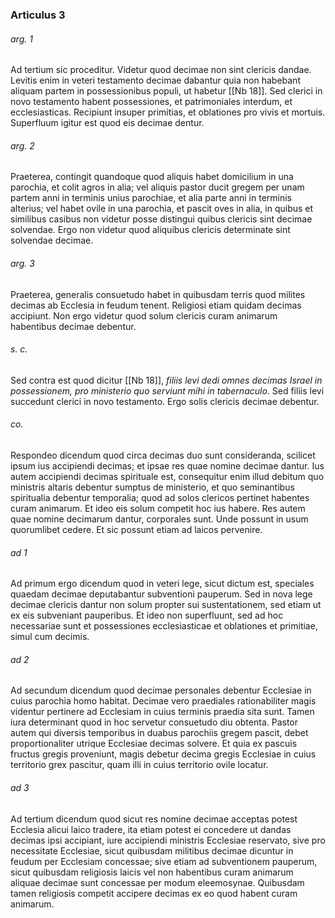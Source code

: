 ### Articulus 3

###### arg. 1
Ad tertium sic proceditur. Videtur quod decimae non sint clericis dandae. Levitis enim in veteri testamento decimae dabantur quia non habebant aliquam partem in possessionibus populi, ut habetur [[Nb 18]]. Sed clerici in novo testamento habent possessiones, et patrimoniales interdum, et ecclesiasticas. Recipiunt insuper primitias, et oblationes pro vivis et mortuis. Superfluum igitur est quod eis decimae dentur.

###### arg. 2
Praeterea, contingit quandoque quod aliquis habet domicilium in una parochia, et colit agros in alia; vel aliquis pastor ducit gregem per unam partem anni in terminis unius parochiae, et alia parte anni in terminis alterius; vel habet ovile in una parochia, et pascit oves in alia, in quibus et similibus casibus non videtur posse distingui quibus clericis sint decimae solvendae. Ergo non videtur quod aliquibus clericis determinate sint solvendae decimae.

###### arg. 3
Praeterea, generalis consuetudo habet in quibusdam terris quod milites decimas ab Ecclesia in feudum tenent. Religiosi etiam quidam decimas accipiunt. Non ergo videtur quod solum clericis curam animarum habentibus decimae debentur.

###### s. c.
Sed contra est quod dicitur [[Nb 18]], *filiis levi dedi omnes decimas Israel in possessionem, pro ministerio quo serviunt mihi in tabernaculo*. Sed filiis levi succedunt clerici in novo testamento. Ergo solis clericis decimae debentur.

###### co.
Respondeo dicendum quod circa decimas duo sunt consideranda, scilicet ipsum ius accipiendi decimas; et ipsae res quae nomine decimae dantur. Ius autem accipiendi decimas spirituale est, consequitur enim illud debitum quo ministris altaris debentur sumptus de ministerio, et quo seminantibus spiritualia debentur temporalia; quod ad solos clericos pertinet habentes curam animarum. Et ideo eis solum competit hoc ius habere. Res autem quae nomine decimarum dantur, corporales sunt. Unde possunt in usum quorumlibet cedere. Et sic possunt etiam ad laicos pervenire.

###### ad 1
Ad primum ergo dicendum quod in veteri lege, sicut dictum est, speciales quaedam decimae deputabantur subventioni pauperum. Sed in nova lege decimae clericis dantur non solum propter sui sustentationem, sed etiam ut ex eis subveniant pauperibus. Et ideo non superfluunt, sed ad hoc necessariae sunt et possessiones ecclesiasticae et oblationes et primitiae, simul cum decimis.

###### ad 2
Ad secundum dicendum quod decimae personales debentur Ecclesiae in cuius parochia homo habitat. Decimae vero praediales rationabiliter magis videntur pertinere ad Ecclesiam in cuius terminis praedia sita sunt. Tamen iura determinant quod in hoc servetur consuetudo diu obtenta. Pastor autem qui diversis temporibus in duabus parochiis gregem pascit, debet proportionaliter utrique Ecclesiae decimas solvere. Et quia ex pascuis fructus gregis proveniunt, magis debetur decima gregis Ecclesiae in cuius territorio grex pascitur, quam illi in cuius territorio ovile locatur.

###### ad 3
Ad tertium dicendum quod sicut res nomine decimae acceptas potest Ecclesia alicui laico tradere, ita etiam potest ei concedere ut dandas decimas ipsi accipiant, iure accipiendi ministris Ecclesiae reservato, sive pro necessitate Ecclesiae, sicut quibusdam militibus decimae dicuntur in feudum per Ecclesiam concessae; sive etiam ad subventionem pauperum, sicut quibusdam religiosis laicis vel non habentibus curam animarum aliquae decimae sunt concessae per modum eleemosynae. Quibusdam tamen religiosis competit accipere decimas ex eo quod habent curam animarum.

